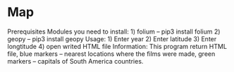 # Map
Prerequisites
	Modules you need to install: 
		1) folium – pip3 install  folium
		2) geopy – pip3 install geopy
Usage:
	1) Enter year
	2) Enter latitude
	3) Enter longtitude
	4) open writed HTML file
Information:
	This program return HTML file, blue markers – nearest locations where the films were made, green markers – capitals of South America countries.
